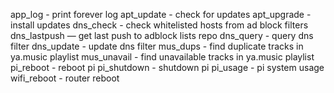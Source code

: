 app_log - print forever log
apt_update - check for updates
apt_upgrade - install updates
dns_check - check whitelisted hosts from ad block filters
dns_lastpush — get last push to adblock lists repo
dns_query - query dns filter
dns_update - update dns filter
mus_dups - find duplicate tracks in ya.music playlist
mus_unavail - find unavailable tracks in ya.music playlist
pi_reboot - reboot pi
pi_shutdown - shutdown pi
pi_usage - pi system usage
wifi_reboot - router reboot
